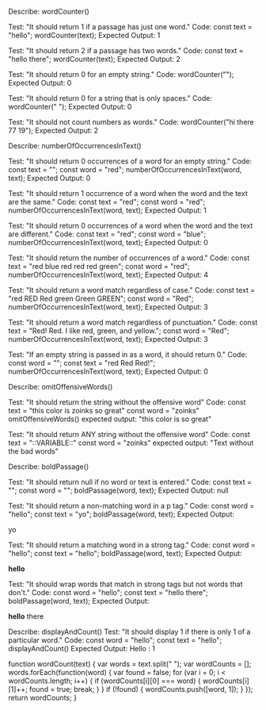 Describe: wordCounter()

Test: "It should return 1 if a passage has just one word."
Code:
const text = "hello";
wordCounter(text);
Expected Output: 1

Test: "It should return 2 if a passage has two words."
Code:
const text = "hello there";
wordCounter(text);
Expected Output: 2

Test: "It should return 0 for an empty string."
Code: 
wordCounter("");
Expected Output: 0

Test: "It should return 0 for a string that is only spaces."
Code: 
wordCounter("          ");
Expected Output: 0

Test: "It should not count numbers as words."
Code:
wordCounter("hi there 77 19");
Expected Output: 2



Describe: numberOfOccurrencesInText()


Test: "It should return 0 occurrences of a word for an empty string."
Code:
const text = "";
const word = "red";
numberOfOccurrencesInText(word, text);
Expected Output: 0

Test: "It should return 1 occurrence of a word when the word and the text are the same."
Code:
const text = "red";
const word = "red";
numberOfOccurrencesInText(word, text);
Expected Output: 1

Test: "It should return 0 occurrences of a word when the word and the text are different."
Code:
const text = "red";
const word = "blue";
numberOfOccurrencesInText(word, text);
Expected Output: 0

Test: "It should return the number of occurrences of a word."
Code:
const text = "red blue red red red green";
const word = "red";
numberOfOccurrencesInText(word, text);
Expected Output: 4

Test: "It should return a word match regardless of case."
Code:
const text = "red RED Red green Green GREEN";
const word = "Red";
numberOfOccurrencesInText(word, text);
Expected Output: 3

Test: "It should return a word match regardless of punctuation."
Code:
const text = "Red! Red. I like red, green, and yellow.";
const word = "Red";
numberOfOccurrencesInText(word, text);
Expected Output: 3

Test: "If an empty string is passed in as a word, it should return 0."
Code:
const word = "";
const text = "red Red Red!";
numberOfOccurrencesInText(word, text);
Expected Output: 0



Describe: omitOffensiveWords()

Test: "It should return the string without the offensive word"
Code:
const text = "this color is zoinks so great"
const word = "zoinks"
omitOffensiveWords()
expected output: "this color is so great"

Test: "It should return ANY string without the offensive word"
Code:
const text = "::VARIABLE::"
const word = "zoinks"
expected output: "Text without the bad words"


Describe: boldPassage()

Test: "It should return null if no word or text is entered."
Code:
const text = "";
const word = "";
boldPassage(word, text);
Expected Output: null

Test: "It should return a non-matching word in a p tag."
Code:
const word = "hello";
const text = "yo";
boldPassage(word, text);
Expected Output: <p>yo</p>

Test: "It should return a matching word in a strong tag."
Code:
const word = "hello";
const text = "hello";
boldPassage(word, text);
Expected Output: <p><strong>hello</strong></p>

Test: "It should wrap words that match in strong tags but not words that don't."
Code:
const word = "hello";
const text = "hello there";
boldPassage(word, text);
Expected Output: <p><strong>hello</strong> there</p>


Describe: displayAndCount()
Test: "It should display 1 if there is only 1 of a particular word."
Code:
const word = "hello";
const text = "hello";
displayAndCount()
Expected Output: Hello : 1

function wordCount(text) {
    var words = text.split(" ");
    var wordCounts = [];
    words.forEach(function(word) {
        var found = false;
        for (var i = 0; i < wordCounts.length; i++) {
            if (wordCounts[i][0] === word) {
                wordCounts[i][1]++;
                found = true;
                break;
            }
        }
        if (!found) {
            wordCounts.push([word, 1]);
        }
    });
    return wordCounts;
}


